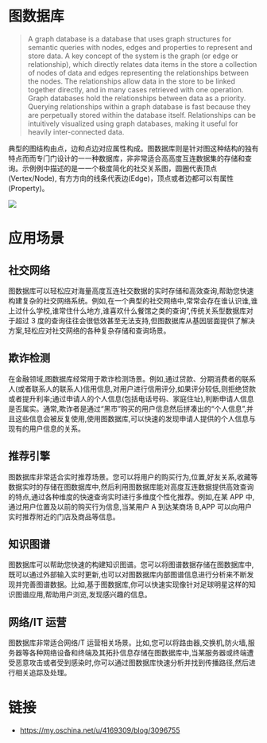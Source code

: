 # 图数据库

> A graph database is a database that uses graph structures for semantic queries with nodes, edges and properties to represent and store data. A key concept of the system is the graph (or edge or relationship), which directly relates data items in the store a collection of nodes of data and edges representing the relationships between the nodes. The relationships allow data in the store to be linked together directly, and in many cases retrieved with one operation. Graph databases hold the relationships between data as a priority. Querying relationships within a graph database is fast because they are perpetually stored within the database itself. Relationships can be intuitively visualized using graph databases, making it useful for heavily inter-connected data.

典型的图结构由点，边和点边对应属性构成。图数据库则是针对图这种结构的独有特点⽽而专⻔门设计的⼀一种数据库，⾮非常适合⾼高度互连数据集的存储和查询。示例例中描述的是⼀一个极度简化的社交关系图，圆圈代表顶点(Vertex/Node), 有⽅方向的线条代表边(Edge)，顶点或者边都可以有属性(Property)。

![](https://i.postimg.cc/Y9kvBQ57/image.png)

# 应用场景

## 社交网络

图数据库可以轻松应对海量高度互连社交数据的实时存储和高效查询,帮助您快速构建复杂的社交网络系统。例如,在一个典型的社交网络中,常常会存在谁认识谁,谁上过什么学校,谁常住什么地方,谁喜欢什么餐馆之类的查询”,传统关系型数据库对于超过 3 度的查询往往会很低效甚至无法支持,但图数据库从基因层面提供了解决方案,轻松应对社交网络的各种复杂存储和查询场景。

## 欺诈检测

在金融领域,图数据库经常用于欺诈检测场景。例如,通过贷款、分期消费者的联系人(或者联系人的联系人)信用信息,对用户进行信用评分,如果评分较低,则拒绝贷款或者提升利率;通过申请人的个人信息(包括电话号码、家庭住址),判断申请人信息是否属实。通常,欺诈者是通过“黑市”购买的用户信息然后拼凑出的“个人信息”,并且这些信息会被反复使用,使用图数据库,可以快速的发现申请人提供的个人信息与现有的用户信息的关系。

## 推荐引擎

图数据库非常适合实时推荐场景。您可以将用户的购买行为,位置,好友关系,收藏等数据实时的存储在图数据库中,然后利用图数据库能对高度互连数据提供高效查询的特点,通过各种维度的快速查询实时进行多维度个性化推荐。例如,在某 APP 中,通过用户位置及以前的购买行为信息,当某用户 A 到达某商场 B,APP 可以向用户实时推荐附近的门店及商品等信息。

## 知识图谱

图数据库可以帮助您快速的构建知识图谱。您可以将图谱数据存储在图数据库中,既可以通过外部输入实时更新,也可以对图数据库内部图谱信息进行分析来不断发现并完善图谱数据。比如,基于图数据库,你可以快速实现像针对足球明星这样的知识图谱应用,帮助用户浏览,发现感兴趣的信息。

## 网络/IT 运营

图数据库非常适合网络/T 运营相关场景。比如,您可以将路由器,交换机,防火墙,服务器等各种网络设备和终端及其拓扑信息存储在图数据库中,当某服务器或终端遭受恶意攻击或者受到感染时,你可以通过图数据库快速分析并找到传播路径,然后进行相关追踪及处理。

# 链接

- https://my.oschina.net/u/4169309/blog/3096755

